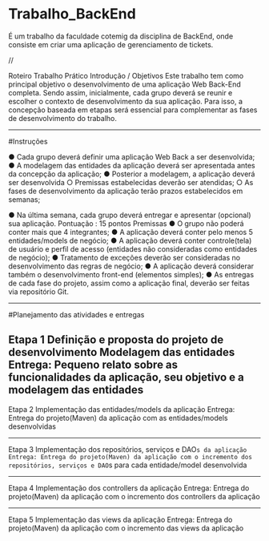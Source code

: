 # Trabalho_BackEnd
É um trabalho da faculdade cotemig da disciplina de BackEnd, onde consiste em criar uma aplicação de gerenciamento de tickets.

//

Roteiro Trabalho Prático
Introdução / Objetivos
Este trabalho tem como principal objetivo o desenvolvimento de uma aplicação Web
Back-End completa. Sendo assim, inicialmente, cada grupo deverá se reunir e escolher o
contexto de desenvolvimento da sua aplicação. Para isso, a concepção baseada em etapas
será essencial para complementar as fases de desenvolvimento do trabalho.

--------------------------------------------------------------------------------------------
#Instruções


● Cada grupo deverá definir uma aplicação Web Back a ser desenvolvida;
● A modelagem das entidades da aplicação deverá ser apresentada antes da
concepção da aplicação;
● Posterior a modelagem, a aplicação deverá ser desenvolvida
○ Premissas estabelecidas deverão ser atendidas;
○ As fases de desenvolvimento da aplicação terão prazos estabelecidos em
semanas;

● Na última semana, cada grupo deverá entregar e apresentar (opcional) sua
aplicação.
Pontuação : 15 pontos
Premissas
● O grupo não poderá conter mais que 4 integrantes;
● A aplicação deverá conter pelo menos 5 entidades/models de negócio;
● A aplicação deverá conter controle(tela) de usuário e perfil de acesso (entidades não
consideradas como entidades de negócio);
● Tratamento de exceções deverão ser consideradas no desenvolvimento das regras
de negócio;
● A aplicação deverá considerar também o desenvolvimento front-end (elementos
simples);
● As entregas de cada fase do projeto, assim como a aplicação final, deverão ser
feitas via repositório Git.

---------------------------------------------------------------------------------------

#Planejamento das atividades e entregas


Etapa 1
Definição e proposta do projeto de desenvolvimento
Modelagem das entidades
Entrega: Pequeno relato sobre as funcionalidades da aplicação, seu objetivo e a
modelagem das entidades
---------------------------------------------------------------------------------------

Etapa 2
Implementação das entidades/models da aplicação
Entrega: Entrega do projeto(Maven) da aplicação com as entidades/models desenvolvidas

---------------------------------------------------------------------------------------
Etapa 3
Implementação dos repositórios, serviços e DAO`s da aplicação
Entrega: Entrega do projeto(Maven) da aplicação com o incremento dos repositórios,
serviços e DAO`s para cada entidade/model desenvolvida

------------------------------------------------------------------------------------
Etapa 4
Implementação dos controllers da aplicação
Entrega: Entrega do projeto(Maven) da aplicação com o incremento dos controllers da
aplicação

-------------------------------------------------------------------------------------
Etapa 5
Implementação das views da aplicação
Entrega: Entrega do projeto(Maven) da aplicação com o incremento das views da aplicação
